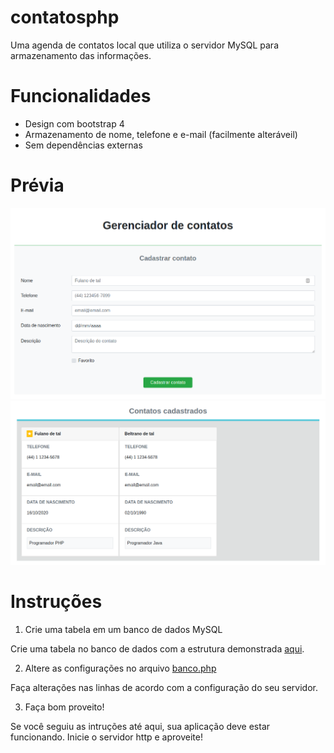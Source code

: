 # contatosphp
Uma agenda de contatos local que utiliza o servidor MySQL para armazenamento das informações.

# Funcionalidades
- Design com bootstrap 4
- Armazenamento de nome, telefone e e-mail (facilmente alteráveil)
- Sem dependências externas

# Prévia 
![image-1](screenshots/screenshot-1.png)
![image-2](screenshots/screenshot-2.png)

# Instruções

1. Crie uma tabela em um banco de dados MySQL

Crie uma tabela no banco de dados com a estrutura demonstrada [aqui](tabela_contatos.sql).

2. Altere as configurações no arquivo [banco.php](banco.php)

Faça alterações nas linhas de acordo com a configuração do seu servidor.

3. Faça bom proveito!

Se você seguiu as intruções até aqui, sua aplicação deve estar funcionando. Inicie o servidor http e aproveite!